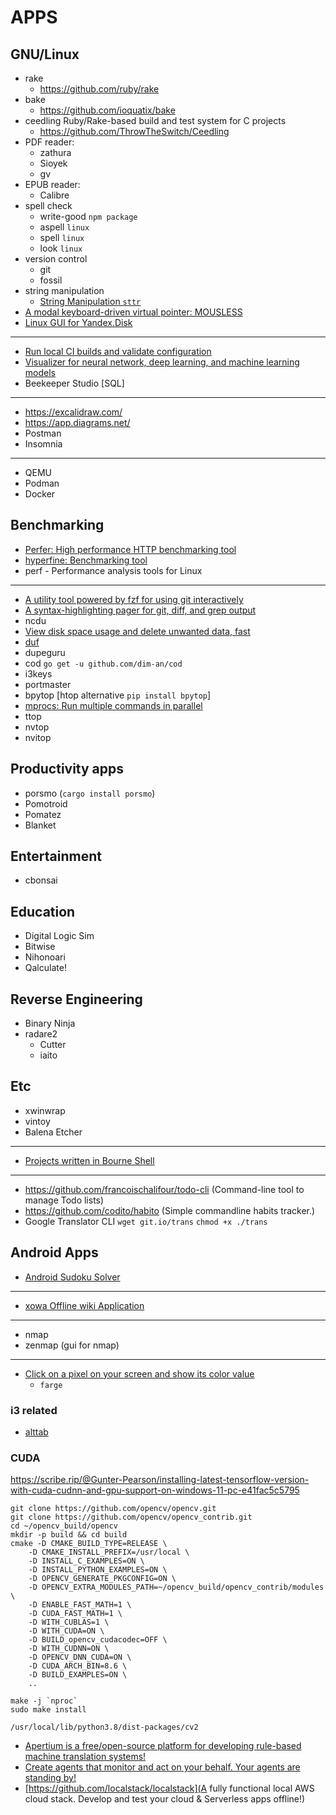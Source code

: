 # APPS

## GNU/Linux
- rake
    - https://github.com/ruby/rake
- bake
    - https://github.com/ioquatix/bake
- ceedling
    Ruby/Rake-based build and test system for C projects
    - https://github.com/ThrowTheSwitch/Ceedling
- PDF reader:
    - zathura
    - Sioyek
    - gv
- EPUB reader:
    - Calibre
- spell check
    - write-good  `npm package`
    - aspell      `linux`
    - spell       `linux`
    - look        `linux`
- version control
    - git
    - fossil
- string manipulation
    - [String Manipulation `sttr`](https://snapcraft.io/sttr)
- [A modal keyboard-driven virtual pointer: MOUSLESS](https://github.com/rvaiya/warpd) 
- [Linux GUI for Yandex.Disk](https://github.com/abbat/ekstertera)

------------------------------------------------------------------------

- [Run local CI builds and validate configuration](https://snapcraft.io/circleci)
- [Visualizer for neural network, deep learning, and machine learning models](https://snapcraft.io/netron)
- Beekeeper Studio [SQL]

------------------------------------------------------------------------
- https://excalidraw.com/
- https://app.diagrams.net/
- Postman
- Insomnia


------------------------------------------------------------------------
- QEMU
- Podman
- Docker


## Benchmarking
- [Perfer: High performance HTTP benchmarking tool](https://github.com/ohler55/perfer)
- [hyperfine: Benchmarking tool](https://github.com/sharkdp/hyperfine)
- perf - Performance analysis tools for Linux

------------------------------------------------------------------------
- [A utility tool powered by fzf for using git interactively](https://github.com/wfxr/forgit)
- [A syntax-highlighting pager for git, diff, and grep output](https://github.com/dandavison/delta)
- ncdu
- [View disk space usage and delete unwanted data, fast](https://github.com/Byron/dua-cli)
- [duf](https://github.com/muesli/duf)
- dupeguru
- cod `go get -u github.com/dim-an/cod`
- i3keys
- portmaster
- bpytop [htop alternative `pip install bpytop`]
- [mprocs: Run multiple commands in parallel](https://github.com/pvolok/mprocs)
- ttop
- nvtop
- nvitop

## Productivity apps
- porsmo (`cargo install porsmo`)
- Pomotroid
- Pomatez
- Blanket

## Entertainment
- cbonsai


## Education
- Digital Logic Sim
- Bitwise
- Nihonoari
- Qalculate!


## Reverse Engineering
- Binary Ninja
- radare2
    - Cutter
    - iaito


## Etc
- xwinwrap
- vintoy
- Balena Etcher

------------------------------------------------------------------------
- [Projects written in Bourne Shell](https://github.com/terminalforlife/Extra)
------------------------------------------------------------------------

- https://github.com/francoischalifour/todo-cli (Command-line tool to manage Todo lists)
- https://github.com/codito/habito (Simple commandline habits tracker.)
- Google Translator CLI
    `wget git.io/trans`
    `chmod +x ./trans`


## Android Apps
- [Android Sudoku Solver](https://github.com/hypertensiune/Android-Sudoku-Solver-OCR)

------------------------------------------------------------------------
- [xowa Offline wiki Application](https://github.com/gnosygnu/xowa)




------------------------------------------------------------------------
- nmap
- zenmap (gui for nmap)


------------------------------------------------------------------------
- [Click on a pixel on your screen and show its color value](https://github.com/uunnxx/farge)
    - `farge`


### i3 related
- [alttab](https://github.com/sagb/alttab)


### CUDA
https://scribe.rip/@Gunter-Pearson/installing-latest-tensorflow-version-with-cuda-cudnn-and-gpu-support-on-windows-11-pc-e41fac5c5795

```
git clone https://github.com/opencv/opencv.git
git clone https://github.com/opencv/opencv_contrib.git
cd ~/opencv_build/opencv
mkdir -p build && cd build
cmake -D CMAKE_BUILD_TYPE=RELEASE \
    -D CMAKE_INSTALL_PREFIX=/usr/local \
    -D INSTALL_C_EXAMPLES=ON \
    -D INSTALL_PYTHON_EXAMPLES=ON \
    -D OPENCV_GENERATE_PKGCONFIG=ON \
    -D OPENCV_EXTRA_MODULES_PATH=~/opencv_build/opencv_contrib/modules \
    -D ENABLE_FAST_MATH=1 \
    -D CUDA_FAST_MATH=1 \
    -D WITH_CUBLAS=1 \
    -D WITH_CUDA=ON \
    -D BUILD_opencv_cudacodec=OFF \
    -D WITH_CUDNN=ON \
    -D OPENCV_DNN_CUDA=ON \
    -D CUDA_ARCH_BIN=8.6 \
    -D BUILD_EXAMPLES=ON \
    ..

make -j `nproc`
sudo make install
```

`/usr/local/lib/python3.8/dist-packages/cv2`

- [Apertium is a free/open-source platform for developing rule-based machine translation systems!](https://wiki.apertium.org/wiki/Main_Page)
- [Create agents that monitor and act on your behalf. Your agents are standing by!](https://github.com/huginn/huginn)
- [https://github.com/localstack/localstack](A fully functional local AWS cloud stack. Develop and test your cloud & Serverless apps offline!)
